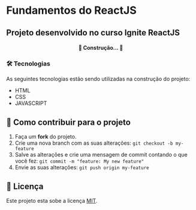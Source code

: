 # Fundamentos do ReactJS

## Projeto desenvolvido no curso Ignite ReactJS

<h4 align="center"> 
	🚧  Construção...  🚧
</h4>

### 🛠 Tecnologias

As seguintes tecnologias estão sendo utilizadas na construção do projeto:

- HTML
- CSS
- JAVASCRIPT

## 💪 Como contribuir para o projeto

1. Faça um **fork** do projeto.
2. Crie uma nova branch com as suas alterações: `git checkout -b my-feature`
3. Salve as alterações e crie uma mensagem de commit contando o que você fez: `git commit -m "feature: My new feature"`
4. Envie as suas alterações: `git push origin my-feature`

## 📝 Licença

Este projeto esta sobe a licença [MIT](./LICENSE).
